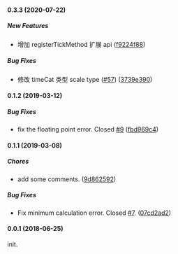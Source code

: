 #### 0.3.3 (2020-07-22)

##### New Features

- 增加 registerTickMethod 扩展 api ([f9224f88](https://github.com/antvis/scale/commit/f9224f887fd7b6ae99bd05995424b0f7f48582f9))

##### Bug Fixes

- 修改 timeCat 类型 scale type ([#57](https://github.com/antvis/scale/pull/57)) ([3739e390](https://github.com/antvis/scale/commit/3739e390dccbdc9112ce34e705b5407cb9a4e07d))

#### 0.1.2 (2019-03-12)

##### Bug Fixes

- fix the floating point error. Closed [#9](https://github.com/antvis/scale/pull/9) ([fbd969c4](https://github.com/antvis/scale/commit/fbd969c467fb89fc2d4d059438dc2e468691883c))

#### 0.1.1 (2019-03-08)

##### Chores

- add some comments. ([9d862592](https://github.com/antvis/scale/commit/9d8625926358517bd05219a829d7ca7d1ea29e98))

##### Bug Fixes

- Fix minimum calculation error. Closed [#7](https://github.com/antvis/scale/pull/7). ([07cd2ad2](https://github.com/antvis/scale/commit/07cd2ad294451164e0bfe074680acde5600387f3))

#### 0.0.1 (2018-06-25)

init.
